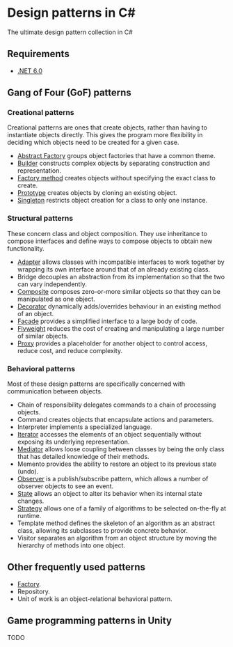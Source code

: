 # Design patterns in C#
The ultimate design pattern collection in C#

## Requirements

- [.NET 6.0](https://dotnet.microsoft.com/en-us/download/dotnet/6.0)

## Gang of Four (GoF) patterns

### Creational patterns

Creational patterns are ones that create objects, rather than having to instantiate objects directly. This gives the program more flexibility in deciding which objects need to be created for a given case.

- [Abstract Factory](DesignPatternsInCSharp/Creational/AbstractFactory/README.md) groups object factories that have a common theme.
- [Builder](DesignPatternsInCSharp/Creational/Builder/README.md) constructs complex objects by separating construction and representation.
- [Factory method](DesignPatternsInCSharp/Creational/Factories/FactoryMethod/README.md) creates objects without specifying the exact class to create.
- [Prototype](DesignPatternsInCSharp/Creational/Prototype/README.md) creates objects by cloning an existing object.
- [Singleton](DesignPatternsInCSharp/Creational/Singleton/README.md) restricts object creation for a class to only one instance.

### Structural patterns

These concern class and object composition. They use inheritance to compose interfaces and define ways to compose objects to obtain new functionality.

- [Adapter](DesignPatternsInCSharp/Structural/Adapter/README.md) allows classes with incompatible interfaces to work together by wrapping its own interface around that of an already existing class.
- Bridge decouples an abstraction from its implementation so that the two can vary independently.
- [Composite](DesignPatternsInCSharp/Structural/Composite/README.md) composes zero-or-more similar objects so that they can be manipulated as one object.
- [Decorator](DesignPatternsInCSharp/Structural/Decorator/README.md) dynamically adds/overrides behaviour in an existing method of an object.
- [Facade](DesignPatternsInCSharp/Structural/Facade/README.md) provides a simplified interface to a large body of code.
- [Flyweight](DesignPatternsInCSharp/Structural/Flyweight/README.md) reduces the cost of creating and manipulating a large number of similar objects.
- [Proxy](DesignPatternsInCSharp/Structural/Proxy/README.md) provides a placeholder for another object to control access, reduce cost, and reduce complexity.

### Behavioral patterns

Most of these design patterns are specifically concerned with communication between objects.

- Chain of responsibility delegates commands to a chain of processing objects.
- Command creates objects that encapsulate actions and parameters.
- Interpreter implements a specialized language.
- [Iterator](DesignPatternsInCSharp/Behavioral/Iterator/README.md) accesses the elements of an object sequentially without exposing its underlying representation.
- [Mediator](DesignPatternsInCSharp/Behavioral/Mediator/README.md) allows loose coupling between classes by being the only class that has detailed knowledge of their methods.
- Memento provides the ability to restore an object to its previous state (undo).
- [Observer](DesignPatternsInCSharp/Behavioral/Observer/README.md) is a publish/subscribe pattern, which allows a number of observer objects to see an event.
- [State](DesignPatternsInCSharp/Behavioral/State/README.md) allows an object to alter its behavior when its internal state changes.
- [Strategy](DesignPatternsInCSharp/Behavioral/Strategy/README.md) allows one of a family of algorithms to be selected on-the-fly at runtime.
- Template method defines the skeleton of an algorithm as an abstract class, allowing its subclasses to provide concrete behavior.
- Visitor separates an algorithm from an object structure by moving the hierarchy of methods into one object.

## Other frequently used patterns

- [Factory](DesignPatternsInCSharp/Creational/Factories/Factory/README.md).
- Repository.
- Unit of work is an object-relational behavioral pattern.

## Game programming patterns in Unity

TODO
